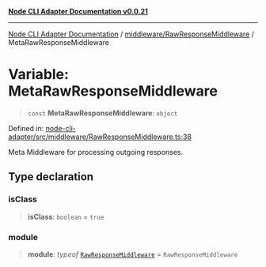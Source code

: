 [**Node CLI Adapter Documentation v0.0.21**](../../../README.md)

***

[Node CLI Adapter Documentation](../../../modules.md) / [middleware/RawResponseMiddleware](../README.md) / MetaRawResponseMiddleware

# Variable: MetaRawResponseMiddleware

> `const` **MetaRawResponseMiddleware**: `object`

Defined in: [node-cli-adapter/src/middleware/RawResponseMiddleware.ts:38](https://github.com/stonemjs/node-cli-adapter/blob/3323167ff73e7c9f811f72d8b7db77f6e1756f38/src/middleware/RawResponseMiddleware.ts#L38)

Meta Middleware for processing outgoing responses.

## Type declaration

### isClass

> **isClass**: `boolean` = `true`

### module

> **module**: *typeof* [`RawResponseMiddleware`](../classes/RawResponseMiddleware.md) = `RawResponseMiddleware`
